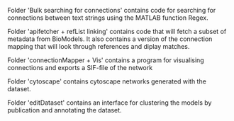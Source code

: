 Folder 'Bulk searching for connections' contains code for searching for connections between text strings using the MATLAB function Regex.

Folder 'apifetcher + refList linking' contains code that will fetch a subset of metadata from BioModels. It also contains a version of the connection mapping that will look through references and diplay matches.

Folder 'connectionMapper + Vis' contains a program for visualising connections and exports a SIF-file of the network 

Folder 'cytoscape' contains cytoscape networks generated with the dataset.

Folder 'editDataset' contains an interface for clustering the models by publication and annotating the dataset. 

